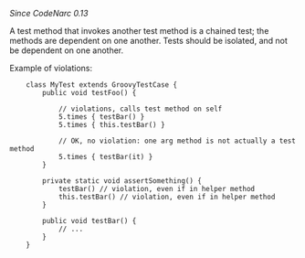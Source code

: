 *Since CodeNarc 0.13*

A test method that invokes another test method is a chained test; the
methods are dependent on one another. Tests should be isolated, and not
be dependent on one another.

Example of violations:

``` 
    class MyTest extends GroovyTestCase {
        public void testFoo() {

            // violations, calls test method on self
            5.times { testBar() }
            5.times { this.testBar() }

            // OK, no violation: one arg method is not actually a test method
            5.times { testBar(it) }
        }

        private static void assertSomething() {
            testBar() // violation, even if in helper method
            this.testBar() // violation, even if in helper method
        }

        public void testBar() {
            // ...
        }
    }
```
